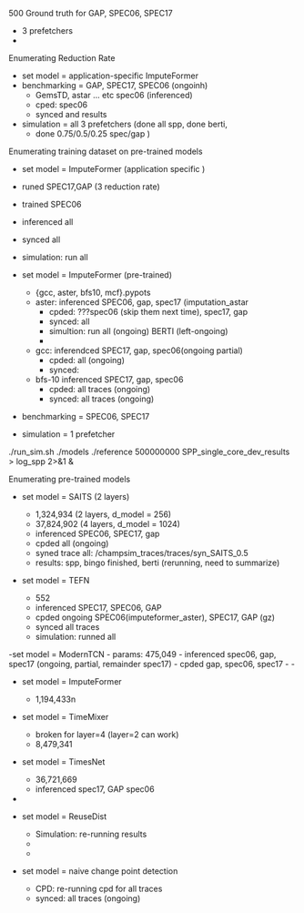 500 Ground truth for GAP, SPEC06, SPEC17
- 3 prefetchers
-
Enumerating Reduction Rate
- set model = application-specific ImputeFormer
- benchmarking = GAP, SPEC17, SPEC06 (ongoinh)
	- GemsTD, astar ... etc spec06 (inferenced)
	- cped: spec06
	- synced and results
- simulation = all 3 prefetchers (done all spp, done berti,
	- done 0.75/0.5/0.25 spec/gap )

Enumerating training dataset on pre-trained models
- set model = ImputeFormer (application specific	)
- runed SPEC17,GAP (3 reduction rate)
- trained SPEC06 
- inferenced all
- synced all
- simulation: run all

- set model = ImputeFormer (pre-trained)
	- {gcc, aster, bfs10, mcf}.pypots	
	- aster: inferenced  SPEC06, gap, spec17 (imputation_astar		
		- cpded: ???spec06 (skip them next time), spec17, gap
		- synced: all
		- simultion: run all (ongoing) BERTI (left-ongoing)
		- 
	- gcc: inferendced SPEC17, gap, spec06(ongoing partial)
		- cpded: all (ongoing)
		- synced: 
	- bfs-10 inferenced SPEC17, gap, spec06
		- cpded:  all traces (ongoing)
		- synced: all traces (ongoing)

- benchmarking = SPEC06, SPEC17
- simulation = 1 prefetcher

./run_sim.sh ./models ./reference 500000000 SPP_single_core_dev_results > log_spp 2>&1 &

Enumerating pre-trained models
- set model = SAITS (2 layers)
	- 1,324,934 (2 layers, d_model = 256)
	- 37,824,902 (4 layers, d_model = 1024)
	- inferenced SPEC06, SPEC17, gap
	- cpded all (ongoing)
	- syned trace all: /champsim_traces/traces/syn_SAITS_0.5
	- results: spp, bingo finished, berti (rerunning, need to summarize)
	
- set model = TEFN
	- 552
	- inferenced SPEC17, SPEC06, GAP
	- cpded ongoing SPEC06(imputeformer_aster), SPEC17, GAP (gz)
	- synced all traces
	- simulation:  runned all

-set model = ModernTCN
	- params:  475,049
	- inferenced spec06, gap, spec17 (ongoing, partial, remainder spec17)
	- cpded gap, spec06, spec17
	- 
	- 
- set model = ImputeFormer 
	- 1,194,433n
- set model = TimeMixer
	- broken for layer=4 (layer=2 can work)
	- 8,479,341


- set model = TimesNet
	- 36,721,669
	- inferenced spec17, GAP spec06
-

- set model = ReuseDist
	- Simulation: re-running results
	- 
	- 
- set model = naive change point detection
	- CPD: re-running cpd for all traces
	- synced: all traces (ongoing)
<!--stackedit_data:
eyJoaXN0b3J5IjpbLTYxOTg3NjgxLDk1Nzc2MDcyMiwxOTc0MT
YxMjAyLC0xMzYyNzEyOTkxLC0zNTI2NTg1MDYsMjE0MDU0MDQy
NCwtMTgxODE4NTYyOCwxMDExNzg0ODAxLDE0OTU5MzcyNzYsLT
EzMjg0NDk0NDgsLTEzNjYzMjAyNjgsLTgyNDg3OTczOCwtMTM2
NjMyMDI2OCwtNzIwMjUyMDM3LDQ5OTgyNTQ1MywtMTUxNDc2Nj
IsNDYyNzE1MjMwLDIxMzc1NzIxNzMsLTEzNzYzMDk0MjYsMTgx
NTY0MTgzOF19
-->